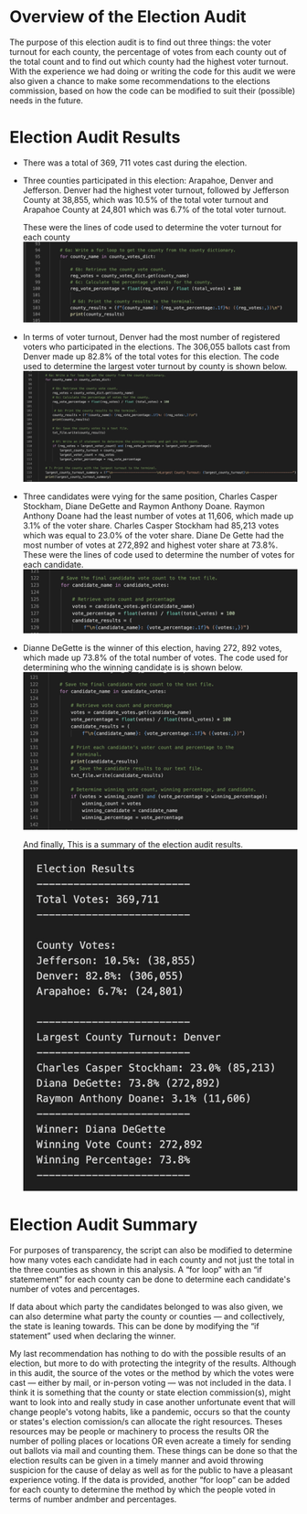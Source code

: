 # Overview of the Election Audit
The purpose of this election audit is to find out three things: the voter turnout for each county, the percentage of votes from each county out of the total count and to find out which county had the highest voter turnout. With the experience we had doing or writing the code for this audit we were also given a chance to make some recommendations to the elections commission, based on how the code can be modified to suit their (possible) needs in the future.

# Election Audit Results

* There was a total of 369, 711 votes cast during the election.

* Three counties participated in this election: Arapahoe, Denver and Jefferson. Denver had the highest voter turnout, followed by Jefferson County at 38,855, which was 10.5% of the total voter turnout and Arapahoe County at 24,801 which was 6.7% of the total voter turnout.

  These were the lines of code used to determine the voter turnout for each county
  ![Determining_county_turnouts](Resources/county_vote_counts1.png)

* In terms of voter turnout, Denver had the most number of registered voters who participated in the elections. The 306,055 ballots cast from Denver made up 82.8% of the total votes for this election.
  The code used to determine the largest voter turnout by county is shown below.
  ![Determining_largest_ county_turnouts](Resources/determining_largest_county_turnout1.png)
 
* Three candidates were vying for the same position, Charles Casper Stockham, Diane DeGette and Raymon Anthony Doane.
Raymon Anthony Doane had the least number of votes at 11,606, which made up 3.1% of the voter share. Charles Casper Stockham had 85,213 votes which was equal to 23.0% of the voter share. Diane De Gette had the most number of votes at 272,892 and highest voter share at 73.8%.
  These were the lines of code used to determine the number of votes for each candidate. 
  ![Determining_candidate_voter_share](Resources/candidates_vote_counts1.PNG)

* Dianne DeGette is the winner of this election, having 272, 892 votes, which made up 73.8% of the total number of votes.
  The code used for determining who the winning candidate is is shown below.
  ![Determining_winning candidate](Resources/determining_winning_candidate.png)
  
  And finally, This is a summary of the election audit results.
  ![Summary_of_Election_Results](Resources/election_results_summary1.png)

# Election Audit Summary

For purposes of transparency, the script can also be modified to determine how many votes each candidate had in each county and not just the total in the three counties as shown in this analysis. A “for loop” with an “if statemement” for each county can be done to determine each candidate's number of votes and percentages.

If data about which party the candidates belonged to was also given, we can also determine what party the county or counties — and collectively, the state is leaning towards. This can be done by modifying the “if statement” used when declaring the winner.

My last recommendation has nothing to do with the possible results of an election, but more to do with protecting the integrity of the results. Although in this audit, the source of the votes or the method by which the votes were cast — either by mail, or in-person voting — was not included in the data. I think it is something that the  county or state election commission(s), might want to look into and really study in case another unfortunate event that will change people's votong habits, like a pandemic, occurs so that the county or states's election comission/s can allocate the right resources. Theses resources may be people or machinery to process the results OR the number of polling places or locations OR even acreate a timely for sending out ballots via mail and counting them. These things can be done so that the election results can be given in a timely manner and avoid throwing suspicion for the cause of delay as well as for the public to have a pleasant experience voting. If the data is provided, another “for loop” can be added for each county to determine the method by which the people voted in terms of number andmber and percentages. 
